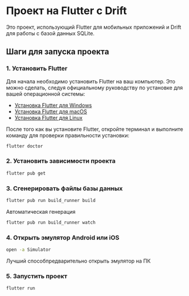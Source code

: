 # Проект на Flutter с Drift

Это проект, использующий Flutter для мобильных приложений и Drift для работы с базой данных SQLite.

## Шаги для запуска проекта

### 1. Установить Flutter

Для начала необходимо установить Flutter на ваш компьютер. Это можно сделать, следуя официальному руководству по установке для вашей операционной системы:

- [Установка Flutter для Windows](https://flutter.dev/docs/get-started/install/windows)
- [Установка Flutter для macOS](https://flutter.dev/docs/get-started/install/macos)
- [Установка Flutter для Linux](https://flutter.dev/docs/get-started/install/linux)

После того как вы установите Flutter, откройте терминал и выполните команду для проверки правильности установки:

```bash
flutter doctor
```

### 2. Установить зависимости проекта

```bash
flutter pub get
```

### 3. Сгенерировать файлы базы данных

```bash
flutter pub run build_runner build
```

Автоматическая генерация 

```bash
flutter pub run build_runner watch
```

### 4. Открыть эмулятор Android или iOS

```bash
open -a Simulator
```
Лучший способпредварительно открыть эмулятор на ПК

### 5. Запустить проект

```bash
flutter run
```
